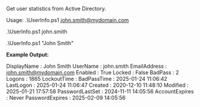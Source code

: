 Get user statistics from Active Directory.

Usage:
.\UserInfo.ps1 john.smith@mydomain.com

.\UserInfo.ps1 john.smith

.\UserInfo.ps1 "John Smith"


**Example Output:**

DisplayName     : John Smith
UserName        : john.smith
EmailAddress    : john.smith@mydomain.com
Enabled         : True
Locked          : False
BadPass         : 2
Logons          : 1865
LockoutTime     : 
BadPassTime     : 2025-01-24 11:06:42
LastLogon       : 2025-01-24 11:06:47
Created         : 2020-12-10 11:48:10
Modified        : 2025-01-21 17:57:58
PasswordLastSet : 2024-11-11 14:05:56
AccountExpires  : Never
PasswordExpires : 2025-02-09 14:05:56
